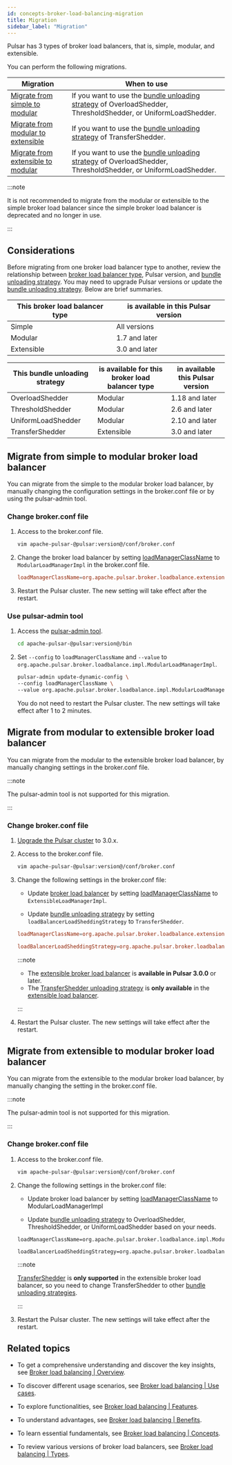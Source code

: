 ```yaml
---
id: concepts-broker-load-balancing-migration
title: Migration
sidebar_label: "Migration"
---
```


Pulsar has 3 types of broker load balancers, that is, simple, modular, and extensible. 

You can perform the following migrations.

Migration|When to use
|---|---
[Migrate from simple to modular](#migrate-from-simple-to-modular-broker-load-balancer)| If you want to use the [bundle unloading strategy](./concepts-broker-load-balancing-concepts.md#bundle-unloading-strategies) of OverloadShedder, ThresholdShedder, or UniformLoadShedder.
[Migrate from modular to extensible](#migrate-from-modular-to-extensible-broker-load-balancer)| If you want to use the [bundle unloading strategy](./concepts-broker-load-balancing-concepts.md#bundle-unloading-strategies) of TransferShedder.
[Migrate from extensible to modular](#migrate-from-modular-to-extensible-broker-load-balancer)| If you want to use the [bundle unloading strategy](./concepts-broker-load-balancing-concepts.md#bundle-unloading-strategies) of OverloadShedder, ThresholdShedder, or UniformLoadShedder.

:::note

It is not recommended to migrate from the modular or extensible to the simple broker load balancer since the simple broker load balancer is deprecated and no longer in use.

:::


## Considerations

Before migrating from one broker load balancer type to another, review the relationship between [broker load balancer type](./concepts-broker-load-balancing-types.md), Pulsar version, and [bundle unloading strategy](./concepts-broker-load-balancing-concepts.md#bundle-unloading-strategies). You may need to upgrade Pulsar versions or update the [bundle unloading strategy](./concepts-broker-load-balancing-concepts.md#bundle-unloading-strategies). Below are brief summaries.

This broker load balancer type | is available in this Pulsar version
|---|---
Simple|All versions
Modular|1.7 and later
Extensible|3.0 and later

This bundle unloading strategy|is available for this broker load balancer type|in available this Pulsar version
|---|---|---
OverloadShedder|Modular|1.18 and later
ThresholdShedder|Modular|2.6 and later
UniformLoadShedder|Modular|2.10 and later
TransferShedder|Extensible|3.0 and later

## Migrate from simple to modular broker load balancer

You can migrate from the simple to the modular broker load balancer, by manually changing the configuration settings in the broker.conf file or by using the pulsar-admin tool. 

### Change broker.conf file 

1. Access to the broker.conf file.

    ```bash
    vim apache-pulsar-@pulsar:version@/conf/broker.conf
    ``````

2. Change the broker load balancer by setting [loadManagerClassName](https://github.com/apache/pulsar/blob/69d7a2bf14555f11a716a9545c5cf391d8179a27/conf/broker.conf#L1309C20-L1309C20) to `ModularLoadManagerImpl` in the broker.conf file.

    ```conf
    loadManagerClassName=org.apache.pulsar.broker.loadbalance.extensions.ModularLoadManagerImpl
    ```

3. Restart the Pulsar cluster. The new setting will take effect after the restart.  

### Use pulsar-admin tool

1. Access the [pulsar-admin tool](https://pulsar.apache.org/docs/next/reference-cli-tools/).

    ```bash
    cd apache-pulsar-@pulsar:version@/bin
    ```

2. Set `--config` to `loadManagerClassName` and `--value` to `org.apache.pulsar.broker.loadbalance.impl.ModularLoadManagerImpl`.

    ```bash
    pulsar-admin update-dynamic-config \
    --config loadManagerClassName \
    --value org.apache.pulsar.broker.loadbalance.impl.ModularLoadManagerImpl
    ```

    You do not need to restart the Pulsar cluster. The new settings will take effect after 1 to 2 minutes.

## Migrate from modular to extensible broker load balancer

You can migrate from the modular to the extensible broker load balancer, by manually changing settings in the broker.conf file.

:::note

The pulsar-admin tool is not supported for this migration.

:::

### Change broker.conf file 

1. [Upgrade the Pulsar cluster](./helm-upgrade.md) to 3.0.x.

2. Access to the broker.conf file.

    ```bash
    vim apache-pulsar-@pulsar:version@/conf/broker.conf
    ```

3. Change the following settings in the broker.conf file:

   - Update [broker load balancer](./concepts-broker-load-balancing-overview.md) by setting [loadManagerClassName](https://github.com/apache/pulsar/blob/69d7a2bf14555f11a716a9545c5cf391d8179a27/conf/broker.conf#L1309C20-L1309C20) to `ExtensibleLoadManagerImpl`. 

   - Update [bundle unloading strategy](./concepts-broker-load-balancing-concepts.md#bundle-unloading-strategies) by setting `loadBalancerLoadSheddingStrategy` to `TransferShedder`. 

    ```conf
    loadManagerClassName=org.apache.pulsar.broker.loadbalance.extensions.ExtensibleLoadManagerImpl 

    loadBalancerLoadSheddingStrategy=org.apache.pulsar.broker.loadbalance.extensions.scheduler.TransferShedder
    ```

    :::note

      - The [extensible broker load balancer](./concepts-broker-load-balancing-types.md) is **available in Pulsar 3.0.0** or later.
      - The [TransferShedder unloading strategy](./concepts-broker-load-balancing-concepts.md#bundle-unloading-strategies) is **only available** in the [extensible load balancer](./concepts-broker-load-balancing-types.md).
  
    :::

4. Restart the Pulsar cluster. The new settings will take effect after the restart.  

## Migrate from extensible to modular broker load balancer

You can migrate from the extensible to the modular broker load balancer, by manually changing the setting in the broker.conf file.

:::note

The pulsar-admin tool is not supported for this migration.

:::

### Change broker.conf file 

1. Access to the broker.conf file.

    ```bash
    vim apache-pulsar-@pulsar:version@/conf/broker.conf
    ```

2. Change the following settings in the broker.conf file:
   
   - Update broker load balancer by setting [loadManagerClassName](https://github.com/apache/pulsar/blob/69d7a2bf14555f11a716a9545c5cf391d8179a27/conf/broker.conf#L1309C20-L1309C20) to ModularLoadManagerImpl
    
   - Update [bundle unloading strategy](./concepts-broker-load-balancing-concepts.md#bundle-unloading-strategies) to OverloadShedder, ThresholdShedder, or UniformLoadShedder based on your needs.

    ```
    loadManagerClassName=org.apache.pulsar.broker.loadbalance.impl.ModularLoadManagerImpl

    loadBalancerLoadSheddingStrategy=org.apache.pulsar.broker.loadbalance.impl.ThresholdShedder
    ```

    :::note

    [TransferShedder](./concepts-broker-load-balancing-concepts.md#bundle-unloading-strategies) is **only supported** in the extensible broker load balancer, so you need to change TransferShedder to other [bundle unloading strategies](./concepts-broker-load-balancing-concepts.md#bundle-unloading-strategies).

    :::

3. Restart the Pulsar cluster. The new settings will take effect after the restart.  

## Related topics

- To get a comprehensive understanding and discover the key insights, see [Broker load balancing | Overview](./concepts-broker-load-balancing-overview.md). 

- To discover different usage scenarios, see [Broker load balancing | Use cases](./concepts-broker-load-balancing-use-cases.md).
  
- To explore functionalities, see [Broker load balancing | Features](./concepts-broker-load-balancing-features.md).

- To understand advantages, see [Broker load balancing | Benefits](./concepts-broker-load-balancing-benefits.md).

- To learn essential fundamentals, see [Broker load balancing | Concepts](./concepts-broker-load-balancing-concepts.md).

- To review various versions of broker load balancers, see [Broker load balancing | Types](./concepts-broker-load-balancing-types.md).
